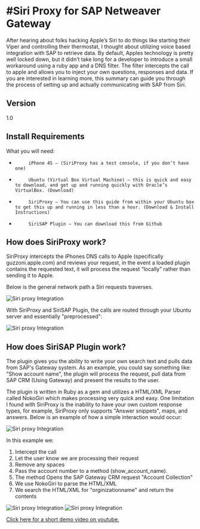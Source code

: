 #Siri Proxy for SAP Netweaver Gateway
=========
After hearing about folks hacking Apple’s Siri to do things like starting their Viper and controlling their thermostat, I thought about utilizing voice based integration with SAP to retrieve data. By default, Apples technology is pretty well locked down, but it didn’t take long for a developer to introduce a small workaround using a ruby app and a DNS filter. The filter intercepts the call to apple and allows you to inject your own questions, responses and data. If you are interested in learning more, this summary can guide you through the process of setting up and actually communicating with SAP from Siri.

Version
----

1.0

Install Requirements
----

What you will need:
-          iPhone 4S – (SiriProxy has a test console, if you don’t have one)
-          Ubuntu (Virtual Box Virtual Machine) – this is quick and easy to download, and get up and running quickly with Oracle’s VirtualBox. (Download)
-          SiriProxy – You can use this guide from within your Ubuntu box to get this up and running in less than a hour. (Download & Install Instructions)
-          SiriSAP Plugin – You can download this from Github


How does SiriProxy work?
----

SiriProxy intercepts the iPhones DNS calls to Apple (specifically guzzoni.apple.com) and reviews your request, in the event a loaded plugin contains the requested text, it will process the request “locally” rather than sending it to Apple.

Below is the general network path a Siri requests traverses.

![Siri proxy Integration](http://scn.sap.com/servlet/JiveServlet/downloadImage/38-61257-76112/640-242/Capture2.jpg)

With SiriProxy and SiriSAP Plugin, the calls are routed through your Ubuntu server and essentially "preprocessed":

![Siri proxy Integration](http://scn.sap.com/servlet/JiveServlet/downloadImage/38-61257-76113/640-390/Capture.jpg)

How does SiriSAP Plugin work?
----

The plugin gives you  the ability to write your own search text and pulls data from SAP's  Gateway system. As an example, you could say something like: "Show  account name", the plugin will process the request, pull data from SAP CRM (Using Gateway) and present the results to the user.

The plugin is written in Ruby as a gem and utilizes a HTML/XML Parser called NokoGiri which makes processing very quick and easy. One limitation I found with SiriProxy is the inability to have your own custom response types, for example, SiriProxy only supports "Answer snippets", maps, and answers. Below is an example of how a simple interaction would occur:

![Siri proxy Integration](http://scn.sap.com/servlet/JiveServlet/downloadImage/38-61257-76114/ScreenShot2012-01-16at11.27.51AM.png)

In this example we:

1. Intercept the call
2. Let the user know we are processing their request
3. Remove any spaces
4. Pass the account number to a method (show_account_name).
5. The method Opens the SAP Gateway CRM request "Account Collection"
6. We use NokoGiri to parse the HTML/XML
7. We search the HTML/XML for "orginizationname" and return the contents
  
![Siri proxy Integration](http://scn.sap.com/servlet/JiveServlet/downloadImage/38-61257-76116/photo2.jpg) ![Siri proxy Integration](http://scn.sap.com/servlet/JiveServlet/downloadImage/38-61257-76117/photo1.jpg)

[Click here for a short demo video on youtube.](http://www.youtube.com/watch?v=_-ovLb8DgaM&rel=0)